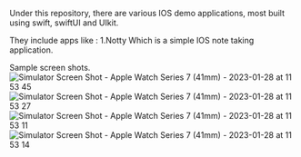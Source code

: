 
   Under this repository, there are various IOS demo applications, most built using swift, swiftUI and UIkit.
   
  They include apps like :
  1.Notty
  Which is a simple IOS note taking application. 
  
  Sample screen shots.
  ![Simulator Screen Shot - Apple Watch Series 7 (41mm) - 2023-01-28 at 11 53 45](https://user-images.githubusercontent.com/107347178/215256898-04937845-a3ba-4417-8ca8-10e0b517cfaf.png)
![Simulator Screen Shot - Apple Watch Series 7 (41mm) - 2023-01-28 at 11 53 27](https://user-images.githubusercontent.com/107347178/215256900-0ae40a9c-baa3-4d42-aca2-e315997dd995.png)
![Simulator Screen Shot - Apple Watch Series 7 (41mm) - 2023-01-28 at 11 53 11](https://user-images.githubusercontent.com/107347178/215256904-9621bcc8-109e-490d-bf35-2dc311967935.png)
![Simulator Screen Shot - Apple Watch Series 7 (41mm) - 2023-01-28 at 11 53 14](https://user-images.githubusercontent.com/107347178/215256906-119fcc61-ab81-4bc6-9b60-66e6d997f9cd.png)
